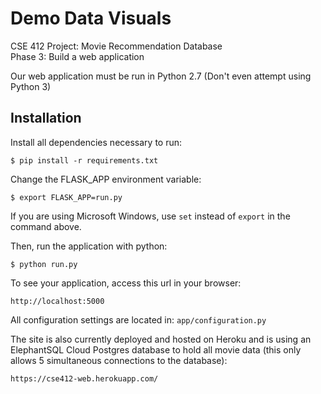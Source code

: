 # Demo Data Visuals
CSE 412 Project: Movie Recommendation Database  
Phase 3: Build a web application

Our web application must be run in Python 2.7 (Don't even attempt using Python 3)

## Installation
Install all dependencies necessary to run:

    $ pip install -r requirements.txt

Change the FLASK_APP environment variable:

	$ export FLASK_APP=run.py
If you are using Microsoft Windows, use `set` instead of `export` in the command above.

Then, run the application with python:

	$ python run.py

To see your application, access this url in your browser: 

	http://localhost:5000

All configuration settings are located in: `app/configuration.py`

The site is also currently deployed and hosted on Heroku and is using an ElephantSQL Cloud Postgres database to hold all movie data (this only allows 5 simultaneous connections to the database):

	https://cse412-web.herokuapp.com/
